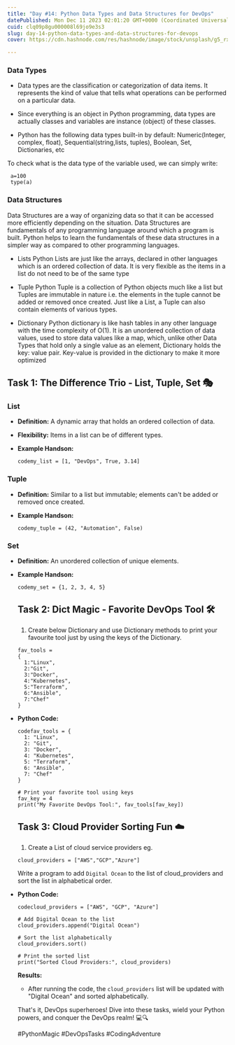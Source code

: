 ```yaml
---
title: "Day #14: Python Data Types and Data Structures for DevOps"
datePublished: Mon Dec 11 2023 02:01:20 GMT+0000 (Coordinated Universal Time)
cuid: clq09p8gu000008l69jo9e3s3
slug: day-14-python-data-types-and-data-structures-for-devops
cover: https://cdn.hashnode.com/res/hashnode/image/stock/unsplash/g5_rxRjvKmg/upload/b7d4a96eb3054ed2dabc31b0c956d5a4.jpeg

---
```


### Data Types

* Data types are the classification or categorization of data items. It represents the kind of value that tells what operations can be performed on a particular data.
    
* Since everything is an object in Python programming, data types are actually classes and variables are instance (object) of these classes.
    
* Python has the following data types built-in by default: Numeric(Integer, complex, float), Sequential(string,lists, tuples), Boolean, Set, Dictionaries, etc
    

To check what is the data type of the variable used, we can simply write:

```plaintext
 a=100
 type(a)
```

### Data Structures

Data Structures are a way of organizing data so that it can be accessed more efficiently depending on the situation. Data Structures are fundamentals of any programming language around which a program is built. Python helps to learn the fundamentals of these data structures in a simpler way as compared to other programming languages.

* Lists Python Lists are just like the arrays, declared in other languages which is an ordered collection of data. It is very flexible as the items in a list do not need to be of the same type
    
* Tuple Python Tuple is a collection of Python objects much like a list but Tuples are immutable in nature i.e. the elements in the tuple cannot be added or removed once created. Just like a List, a Tuple can also contain elements of various types.
    
* Dictionary Python dictionary is like hash tables in any other language with the time complexity of O(1). It is an unordered collection of data values, used to store data values like a map, which, unlike other Data Types that hold only a single value as an element, Dictionary holds the key: value pair. Key-value is provided in the dictionary to make it more optimized
    

## **Task 1: The Difference Trio - List, Tuple, Set 🎭**

### **List**

* **Definition:** A dynamic array that holds an ordered collection of data.
    
* **Flexibility:** Items in a list can be of different types.
    
* **Example Handson:**
    
    ```plaintext
    codemy_list = [1, "DevOps", True, 3.14]
    ```
    

### **Tuple**

* **Definition:** Similar to a list but immutable; elements can't be added or removed once created.
    
* **Example Handson:**
    
    ```plaintext
    codemy_tuple = (42, "Automation", False)
    ```
    

### **Set**

* **Definition:** An unordered collection of unique elements.
    
* **Example Handson:**
    
    ```plaintext
    codemy_set = {1, 2, 3, 4, 5}
    ```
    
    ## **Task 2: Dict Magic - Favorite DevOps Tool 🛠️**
    
    1. Create below Dictionary and use Dictionary methods to print your favourite tool just by using the keys of the Dictionary.
        
    
    ```plaintext
    fav_tools =
    {
      1:"Linux",
      2:"Git",
      3:"Docker",
      4:"Kubernetes",
      5:"Terraform",
      6:"Ansible",
      7:"Chef"
    }
    ```
    
* **Python Code:**
    
    ```plaintext
    codefav_tools = {
      1: "Linux",
      2: "Git",
      3: "Docker",
      4: "Kubernetes",
      5: "Terraform",
      6: "Ansible",
      7: "Chef"
    }
    
    # Print your favorite tool using keys
    fav_key = 4
    print("My Favorite DevOps Tool:", fav_tools[fav_key])
    ```
    
    ## **Task 3: Cloud Provider Sorting Fun ☁️**
    
    1. Create a List of cloud service providers eg.
        
    
    ```plaintext
    cloud_providers = ["AWS","GCP","Azure"]
    ```
    
    Write a program to add `Digital Ocean` to the list of cloud\_providers and sort the list in alphabetical order.
    
* **Python Code:**
    
    ```plaintext
    codecloud_providers = ["AWS", "GCP", "Azure"]
    
    # Add Digital Ocean to the list
    cloud_providers.append("Digital Ocean")
    
    # Sort the list alphabetically
    cloud_providers.sort()
    
    # Print the sorted list
    print("Sorted Cloud Providers:", cloud_providers)
    ```
    
    **Results:**
    
    * After running the code, the `cloud_providers` list will be updated with "Digital Ocean" and sorted alphabetically.
        
    
    That's it, DevOps superheroes! Dive into these tasks, wield your Python powers, and conquer the DevOps realm! 💻🔍
    
    #PythonMagic #DevOpsTasks #CodingAdventure